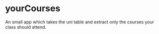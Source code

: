 # yourCourses
An small app which takes the uni table and extract only the courses your class should attend.
